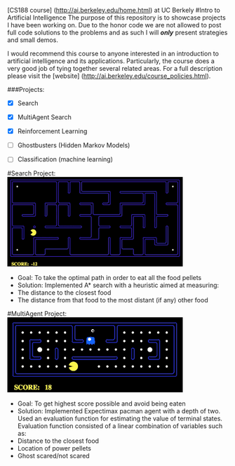 [CS188 course] (http://ai.berkeley.edu/home.html) at UC Berkely
#Intro to Artificial Intelligence
The purpose of this repository is to showcase projects I have been working on. Due to the honor code we are not allowed to post full code solutions to the problems and as such I will ***only*** present strategies and small demos.

I would recommend this course to anyone interested in an introduction to artificial intelligence and its applications. Particularly, the course does a very good job of tying together several related areas. For a full description please visit the [website] (http://ai.berkeley.edu/course_policies.html).

###Projects:
- [x] Search
- [x] MultiAgent Search
- [x] Reinforcement Learning
- [ ] Ghostbusters (Hidden Markov Models)
- [ ] Classification (machine learning)



#Search Project:
![alt text](https://github.com/ced92/cs188-AI/raw/master/Screenshots/searchProject.gif "A* Search")

* Goal: To take the optimal path in order to eat all the food pellets
* Solution: Implemented A* search with a heuristic aimed at measuring:
 * The distance to the closest food
 * The distance from that food to the most distant (if any) other food

#MultiAgent Project:
![alt text](https://github.com/ced92/cs188-AI/raw/master/Screenshots/multiAgent.gif "Expectimax Search and Evaluation function")

* Goal: To get highest score possible and avoid being eaten
* Solution: Implemented Expectimax pacman agent with a depth of two. Used an evaluation function for estimating the value of terminal states. Evaluation function consisted of a linear combination of variables such as:
 * Distance to the closest food
 * Location of power pellets
 * Ghost scared/not scared
